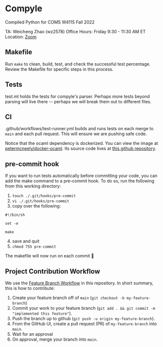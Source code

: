 # Compyle
Compiled Python for COMS W4115 Fall 2022

TA: Weicheng Zhao (wz2578)
Office Hours: Friday 9:30 - 11:30 AM ET
Location: [Zoom](https://columbiauniversity.zoom.us/j/93494146149)

## Makefile
Run `make` to clean, build, test, and check the successful test percentage. 
Review the Makefile for specific steps in this process.

## Tests
test.ml holds the tests for compyle's parser. Perhaps more tests beyond parsing will live there -- perhaps we will break them out to different files.

## CI
.github/workflows/test-runner.yml builds and runs tests on each merge to `main` and each pull request. This will ensure we are pushing
safe code.

Notice that the ocaml dependency is dockerized. You can view the image at [petermcneely/docker-ocaml](https://hub.docker.com/repository/docker/petermcneely/docker-ocaml/general). Its source code lives at [this github repository](https://github.com/petermcneely/docker-ocaml).

## pre-commit hook
If you want to run tests automatically before committing your code, you can add the make command to a pre-commit hook. To do so, run the following from this working directory:
1. `touch ./.git/hooks/pre-commit`
2. `vi ./.git/hooks/pre-commit`
3. copy over the following:
```
#!/bin/sh

set -e

make
```
4. save and quit
5. `chmod 755 pre-commit`

The makefile will now run on each commit :tada:

## Project Contribution Workflow
We use the [Feature Branch Workflow](https://www.atlassian.com/git/tutorials/comparing-workflows/feature-branch-workflow) in this repository.
In short summary, this is how to contribute:
1. Create your feature branch off of `main` (`git checkout -b my-feature-branch`)
2. Commit your work to your feature branch (`git add . && git commit -m "implemented this feature"`).
3. Push the branch up to github (`git push -u origin my-feature-branch`).
4. From the GitHub UI, create a pull request (PR) of `my-feature-branch` into `main`.
5. Wait for an approval
6. On approval, merge your branch into `main`.
